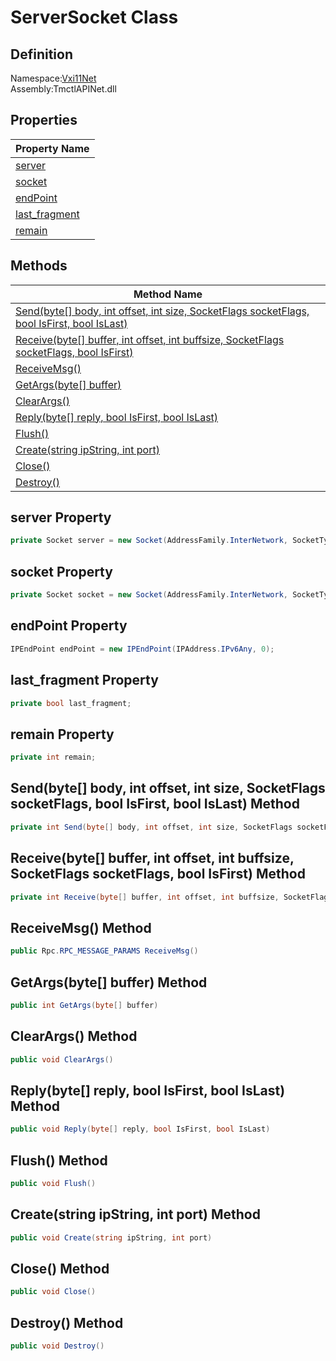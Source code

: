 # ServerSocket Class

## Definition
Namespace:[Vxi11Net](Vxi11Net.md)<BR>
Assembly:TmctlAPINet.dll

## Properties

|Property Name|
|---|
|[server](#server-Property)|
|[socket](#socket-Property)|
|[endPoint](#endPoint-Property)|
|[last_fragment](#last_fragment-Property)|
|[remain](#remain-Property)|

## Methods

|Method Name|
|---|
|[Send(byte[] body, int offset, int size, SocketFlags socketFlags, bool IsFirst, bool IsLast)](#Sendbyte-body-int-offset-int-size-SocketFlags-socketFlags-bool-IsFirst-bool-IsLast-Method)|
|[Receive(byte[] buffer, int offset, int buffsize, SocketFlags socketFlags, bool IsFirst)](#Receivebyte-buffer-int-offset-int-buffsize-SocketFlags-socketFlags-bool-IsFirst-Method)|
|[ReceiveMsg()](#ReceiveMsg-Method)|
|[GetArgs(byte[] buffer)](#GetArgsbyte-buffer-Method)|
|[ClearArgs()](#ClearArgs-Method)|
|[Reply(byte[] reply, bool IsFirst, bool IsLast)](#Replybyte-reply-bool-IsFirst-bool-IsLast-Method)|
|[Flush()](#Flush-Method)|
|[Create(string ipString, int port)](#Createstring-ipString-int-port-Method)|
|[Close()](#Close-Method)|
|[Destroy()](#Destroy-Method)|

## server Property
```C#
private Socket server = new Socket(AddressFamily.InterNetwork, SocketType.Stream, ProtocolType.Tcp);
```
## socket Property
```C#
private Socket socket = new Socket(AddressFamily.InterNetwork, SocketType.Stream, ProtocolType.Tcp);
```
## endPoint Property
```C#
IPEndPoint endPoint = new IPEndPoint(IPAddress.IPv6Any, 0);
```
## last_fragment Property
```C#
private bool last_fragment;
```
## remain Property
```C#
private int remain;
```
## Send(byte[] body, int offset, int size, SocketFlags socketFlags, bool IsFirst, bool IsLast) Method
```C#
private int Send(byte[] body, int offset, int size, SocketFlags socketFlags, bool IsFirst, bool IsLast)
```
## Receive(byte[] buffer, int offset, int buffsize, SocketFlags socketFlags, bool IsFirst) Method
```C#
private int Receive(byte[] buffer, int offset, int buffsize, SocketFlags socketFlags, bool IsFirst)
```
## ReceiveMsg() Method
```C#
public Rpc.RPC_MESSAGE_PARAMS ReceiveMsg()
```
## GetArgs(byte[] buffer) Method
```C#
public int GetArgs(byte[] buffer)
```
## ClearArgs() Method
```C#
public void ClearArgs()
```
## Reply(byte[] reply, bool IsFirst, bool IsLast) Method
```C#
public void Reply(byte[] reply, bool IsFirst, bool IsLast)
```
## Flush() Method
```C#
public void Flush()
```
## Create(string ipString, int port) Method
```C#
public void Create(string ipString, int port)
```
## Close() Method
```C#
public void Close()
```
## Destroy() Method
```C#
public void Destroy()
```
